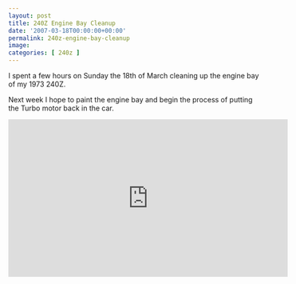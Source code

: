 ```yaml
---
layout: post
title: 240Z Engine Bay Cleanup
date: '2007-03-18T00:00:00+00:00'
permalink: 240z-engine-bay-cleanup
image: 
categories: [ 240z ]
---
```

I spent a few hours on Sunday the 18th of March cleaning up the engine bay of my 1973 240Z.

Next week I hope to paint the engine bay and begin the process of putting the Turbo motor back in the car.     

<iframe width="560" height="315" src="https://www.youtube.com/embed/ANz9qkmFiy0?si=j0sG5_hx0V_mO-Cz" title="YouTube video player" frameborder="0" allow="accelerometer; autoplay; clipboard-write; encrypted-media; gyroscope; picture-in-picture; web-share" allowfullscreen></iframe>


